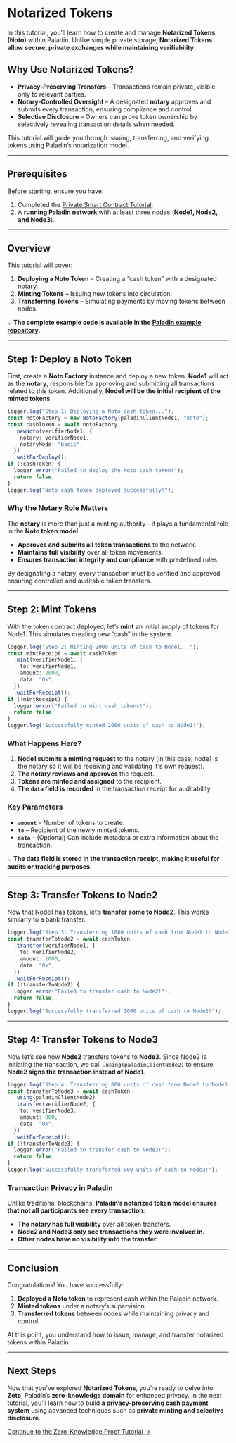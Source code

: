# Notarized Tokens

In this tutorial, you’ll learn how to create and manage **Notarized Tokens (Noto)** within Paladin. Unlike simple private storage, **Notarized Tokens allow secure, private exchanges while maintaining verifiability**.

## Why Use Notarized Tokens?

- **Privacy-Preserving Transfers** – Transactions remain private, visible only to relevant parties.
- **Notary-Controlled Oversight** – A designated **notary** approves and submits every transaction, ensuring compliance and control.
- **Selective Disclosure** – Owners can prove token ownership by selectively revealing transaction details when needed.

This tutorial will guide you through issuing, transferring, and verifying tokens using Paladin’s notarization model.

---

## Prerequisites

Before starting, ensure you have:

1. Completed the [Private Smart Contract Tutorial](./private-storage.md).
2. A **running Paladin network** with at least three nodes (**Node1, Node2, and Node3**).

---

## Overview

This tutorial will cover:

1. **Deploying a Noto Token** – Creating a “cash token” with a designated notary.
2. **Minting Tokens** – Issuing new tokens into circulation.
3. **Transferring Tokens** – Simulating payments by moving tokens between nodes.

💡 **The complete example code is available in the [Paladin example repository](https://github.com/LF-Decentralized-Trust-labs/paladin/tree/main/tutorials/notarized-tokens).**

---

## Step 1: Deploy a Noto Token

First, create a **Noto Factory** instance and deploy a new token. **Node1** will act as the **notary**, responsible for approving and submitting all transactions related to this token. Additionally, **Node1 will be the initial recipient of the minted tokens**.

```typescript
logger.log("Step 1: Deploying a Noto cash token...");
const notoFactory = new NotoFactory(paladinClientNode1, "noto");
const cashToken = await notoFactory
  .newNoto(verifierNode1, {
    notary: verifierNode1,
    notaryMode: "basic",
  })
  .waitForDeploy();
if (!cashToken) {
  logger.error("Failed to deploy the Noto cash token!");
  return false;
}
logger.log("Noto cash token deployed successfully!");
```

### Why the Notary Role Matters
The **notary** is more than just a minting authority—it plays a fundamental role in the **Noto token model**:

- **Approves and submits all token transactions** to the network.
- **Maintains full visibility** over all token movements.
- **Ensures transaction integrity and compliance** with predefined rules.

By designating a notary, every transaction must be verified and approved, ensuring controlled and auditable token transfers.

---

## Step 2: Mint Tokens

With the token contract deployed, let’s **mint** an initial supply of tokens for Node1. This simulates creating new “cash” in the system.

```typescript
logger.log("Step 2: Minting 2000 units of cash to Node1...");
const mintReceipt = await cashToken
  .mint(verifierNode1, {
    to: verifierNode1,
    amount: 2000,
    data: "0x",
  })
  .waitForReceipt();
if (!mintReceipt) {
  logger.error("Failed to mint cash tokens!");
  return false;
}
logger.log("Successfully minted 2000 units of cash to Node1!");
```

### What Happens Here?

1. **Node1 submits a minting request** to the notary (in this case, node1 is the notary so it will be receiving and validating it's own request).
2. **The notary reviews and approves** the request.
3. **Tokens are minted and assigned** to the recipient.
4. **The `data` field is recorded** in the transaction receipt for auditability.

### Key Parameters
- **`amount`** – Number of tokens to create.
- **`to`** – Recipient of the newly minted tokens.
- **`data`** – (Optional) Can include metadata or extra information about the transaction.

💡 **The data field is stored in the transaction receipt, making it useful for audits or tracking purposes.**

---

## Step 3: Transfer Tokens to Node2

Now that Node1 has tokens, let’s **transfer some to Node2**. This works similarly to a bank transfer.

```typescript
logger.log("Step 3: Transferring 1000 units of cash from Node1 to Node2...");
const transferToNode2 = await cashToken
  .transfer(verifierNode1, {
    to: verifierNode2,
    amount: 1000,
    data: "0x",
  })
  .waitForReceipt();
if (!transferToNode2) {
  logger.error("Failed to transfer cash to Node2!");
  return false;
}
logger.log("Successfully transferred 1000 units of cash to Node2!");
```

---

## Step 4: Transfer Tokens to Node3

Now let’s see how **Node2** transfers tokens to **Node3**. Since Node2 is initiating the transaction, we call `.using(paladinClientNode2)` to ensure **Node2 signs the transaction instead of Node1**.

```typescript
logger.log("Step 4: Transferring 800 units of cash from Node2 to Node3...");
const transferToNode3 = await cashToken
  .using(paladinClientNode2)
  .transfer(verifierNode2, {
    to: verifierNode3,
    amount: 800,
    data: "0x",
  })
  .waitForReceipt();
if (!transferToNode3) {
  logger.error("Failed to transfer cash to Node3!");
  return false;
}
logger.log("Successfully transferred 800 units of cash to Node3!");
```

### Transaction Privacy in Paladin

Unlike traditional blockchains, **Paladin’s notarized token model ensures that not all participants see every transaction**:

- **The notary has full visibility** over all token transfers.
- **Node2 and Node3 only see transactions they were involved in.**
- **Other nodes have no visibility into the transfer.**


---

## Conclusion

Congratulations! You have successfully:

1. **Deployed a Noto token** to represent cash within the Paladin network.
2. **Minted tokens** under a notary’s supervision.
3. **Transferred tokens** between nodes while maintaining privacy and control.

At this point, you understand how to issue, manage, and transfer notarized tokens within Paladin.

---

## Next Steps

Now that you’ve explored **Notarized Tokens**, you’re ready to delve into **Zeto**, Paladin’s **zero-knowledge domain** for enhanced privacy. In the next tutorial, you’ll learn how to build **a privacy-preserving cash payment system** using advanced techniques such as **private minting and selective disclosure**.

[Continue to the Zero-Knowledge Proof Tutorial →](./zkp-cbdc.md)

